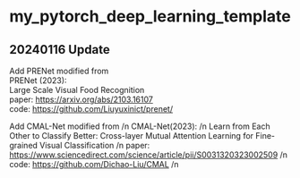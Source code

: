 # my_pytorch_deep_learning_template

## 20240116 Update
Add PRENet modified from  
PRENet (2023):  
Large Scale Visual Food Recognition  
paper: https://arxiv.org/abs/2103.16107  
code: https://github.com/Liuyuxinict/prenet/  

Add CMAL-Net modified from  /n
CMAL-Net(2023): /n
Learn from Each Other to Classify Better: Cross-layer Mutual Attention Learning for Fine-grained Visual Classification /n
paper: https://www.sciencedirect.com/science/article/pii/S0031320323002509 /n
code: https://github.com/Dichao-Liu/CMAL /n
